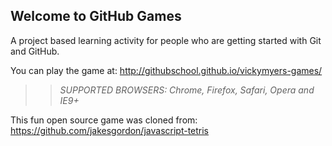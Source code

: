 ## Welcome to GitHub Games

A project based learning activity for people who are getting started with Git and GitHub.

You can play the game at: http://githubschool.github.io/vickymyers-games/

>> _*SUPPORTED BROWSERS*: Chrome, Firefox, Safari, Opera and IE9+_

This fun open source game was cloned from: https://github.com/jakesgordon/javascript-tetris
